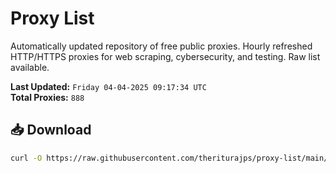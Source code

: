 # Proxy List

Automatically updated repository of free public proxies. Hourly refreshed HTTP/HTTPS proxies for web scraping, cybersecurity, and testing. Raw list available.

**Last Updated:** `Friday 04-04-2025 09:17:34 UTC`  
**Total Proxies:** `888`

## 📥 Download
```bash
curl -O https://raw.githubusercontent.com/theriturajps/proxy-list/main/proxies.txt

